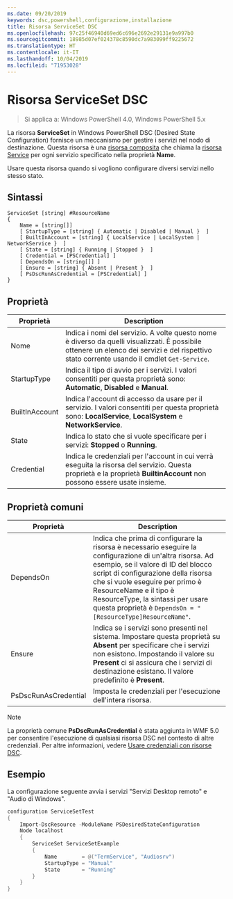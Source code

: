 ```yaml
---
ms.date: 09/20/2019
keywords: dsc,powershell,configurazione,installazione
title: Risorsa ServiceSet DSC
ms.openlocfilehash: 97c25f46940d69ed6c696e2692e29131e9a997b0
ms.sourcegitcommit: 18985d07ef024378c8590dc7a983099ff9225672
ms.translationtype: HT
ms.contentlocale: it-IT
ms.lasthandoff: 10/04/2019
ms.locfileid: "71953028"
---
```

# <a name="dsc-serviceset-resource"></a>Risorsa ServiceSet DSC

> Si applica a: Windows PowerShell 4.0, Windows PowerShell 5.x

La risorsa **ServiceSet** in Windows PowerShell DSC (Desired State Configuration) fornisce un meccanismo per gestire i servizi nel nodo di destinazione. Questa risorsa è una [risorsa composita](../../../resources/authoringResourceComposite.md) che chiama la [risorsa Service](serviceResource.md) per ogni servizio specificato nella proprietà **Name**.

Usare questa risorsa quando si vogliono configurare diversi servizi nello stesso stato.

## <a name="syntax"></a>Sintassi

```Syntax
ServiceSet [string] #ResourceName
{
    Name = [string[]]
    [ StartupType = [string] { Automatic | Disabled | Manual }  ]
    [ BuiltInAccount = [string] { LocalService | LocalSystem | NetworkService }  ]
    [ State = [string] { Running | Stopped }  ]
    [ Credential = [PSCredential] ]
    [ DependsOn = [string[]] ]
    [ Ensure = [string] { Absent | Present }  ]
    [ PsDscRunAsCredential = [PSCredential] ]
}
```

## <a name="properties"></a>Proprietà

|Proprietà |Description |
|---|---|
|Nome |Indica i nomi del servizio. A volte questo nome è diverso da quelli visualizzati. È possibile ottenere un elenco dei servizi e del rispettivo stato corrente usando il cmdlet `Get-Service`. |
|StartupType |Indica il tipo di avvio per i servizi. I valori consentiti per questa proprietà sono: **Automatic**, **Disabled** e **Manual**. |
|BuiltInAccount |Indica l'account di accesso da usare per il servizio. I valori consentiti per questa proprietà sono: **LocalService**, **LocalSystem** e **NetworkService**. |
|State |Indica lo stato che si vuole specificare per i servizi: **Stopped** o **Running**. |
|Credential |Indica le credenziali per l'account in cui verrà eseguita la risorsa del servizio. Questa proprietà e la proprietà **BuiltinAccount** non possono essere usate insieme. |

## <a name="common-properties"></a>Proprietà comuni

|Proprietà |Description |
|---|---|
|DependsOn |Indica che prima di configurare la risorsa è necessario eseguire la configurazione di un'altra risorsa. Ad esempio, se il valore di ID del blocco script di configurazione della risorsa che si vuole eseguire per primo è ResourceName e il tipo è ResourceType, la sintassi per usare questa proprietà è `DependsOn = "[ResourceType]ResourceName"`. |
|Ensure |Indica se i servizi sono presenti nel sistema. Impostare questa proprietà su **Absent** per specificare che i servizi non esistono. Impostando il valore su **Present** ci si assicura che i servizi di destinazione esistano. Il valore predefinito è **Present**. |
|PsDscRunAsCredential |Imposta le credenziali per l'esecuzione dell'intera risorsa. |

> [!NOTE]
> La proprietà comune **PsDscRunAsCredential** è stata aggiunta in WMF 5.0 per consentire l'esecuzione di qualsiasi risorsa DSC nel contesto di altre credenziali. Per altre informazioni, vedere [Usare credenziali con risorse DSC](../../../configurations/runasuser.md).

## <a name="example"></a>Esempio

La configurazione seguente avvia i servizi "Servizi Desktop remoto" e "Audio di Windows".

```powershell
configuration ServiceSetTest
{
    Import-DscResource -ModuleName PSDesiredStateConfiguration
    Node localhost
    {
        ServiceSet ServiceSetExample
        {
            Name        = @("TermService", "Audiosrv")
            StartupType = "Manual"
            State       = "Running"
        }
    }
}
```